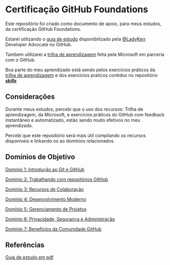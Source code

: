 # Certificação GitHub Foundations
Este repositório foi criado como documento de apoio, para meus estudos, da certificação GitHub Foundations.

Estarei utilizando o [guia de estudo](https://github.com/LadyKerr/github-certification-guide/blob/main/study-guides/gh-foundations.md) disponibilizado pela [@LadyKerr](https://github.com/LadyKerr) Developer Advocate no GitHub. 

Tambem utilizarei a [trilha de aprendizagem](https://learn.microsoft.com/pt-br/collections/o1njfe825p602p) feita pela Microsoft em parceria com o GitHub.

Boa parte do meu aprendizado está sendo pelos exercícios práticos da [trilha de aprendizagem](https://learn.microsoft.com/pt-br/collections/o1njfe825p602p) e dos exercícios pratícos contidos no repositório [***skills***](https://github.com/skills)

## Considerações
Durante meus estudos, percebi que o uso dos recursos: Trilha de aprendizagem, da Microsoft, e exercícios práticos do GitHub com feedback instantâneo e automatizado, estão sendo muito efetivos no meu aprendizado.

 Percebi que este repositório será mais útil compilando os recursos disponíveis e linkando os ao domínios relacionados.

## Domínios de Objetivo
[Domínio 1: Introdução ao Git e GitHub](./dominios/dominio1.md)

[Domínio 2: Trabalhando com repositórios GitHub](./dominios/dominio2.md)

[Domínio 3: Recursos de Colaboração](./dominios/dominio3.md)

[Domínio 4: Desenvolvimento Moderno](./dominios/dominio4.md)

[Domínio 5: Gerenciamento de Projetos](./dominios/dominio5.md)

[Domínio 6: Privacidade, Segurança e Administração](./dominios/dominio6.md)

[Domínio 7: Benefícios da Comunidade GitHub](./dominios/dominio7.md)

## Referências
[Guia de estudo em pdf ](https://assets.ctfassets.net/wfutmusr1t3h/1kmMx7AwI4qH8yIZgOmQlP/4e60030cc6c76688698652e830ea2a48/github-foundations-exam-study-guide.pdf)
